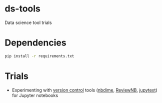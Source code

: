 # ds-tools
Data science tool trials

# Dependencies

```bash
pip install -r requirements.txt
```

# Trials

- Experimenting with [version control](version_control/) tools ([nbdime](https://github.com/jupyter/nbdime), [ReviewNB](https://www.reviewnb.com/), [jupytext](https://github.com/mwouts/jupytext)) for Jupyter notebooks
